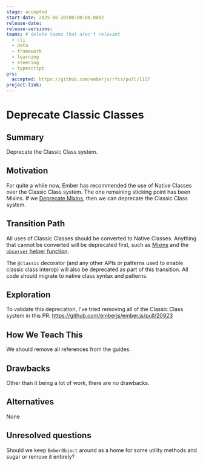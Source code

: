 ```yaml
---
stage: accepted
start-date: 2025-06-20T00:00:00.000Z
release-date:
release-versions:
teams: # delete teams that aren't relevant
  - cli
  - data
  - framework
  - learning
  - steering
  - typescript
prs:
  accepted: https://github.com/emberjs/rfcs/pull/1117
project-link:
---
```


# Deprecate Classic Classes

## Summary

Deprecate the Classic Class system.

## Motivation

For quite a while now, Ember has recommended the use of Native Classes over the Classic Class
system. The one remaining sticking point has been Mixins. If we
[Deprecate Mixins](https://github.com/emberjs/rfcs/pull/1116), then we can deprecate the Classic Class system.

## Transition Path

All uses of Classic Classes should be converted to Native Classes. Anything that cannot be converted will be deprecated first, such as [Mixins](https://github.com/emberjs/rfcs/pull/1116) and the [`observer` helper function](https://github.com/emberjs/rfcs/pull/1115).

The `@classic` decorator (and any other APIs or patterns used to enable classic class interop) will also be deprecated as part of this transition. All code should migrate to native class syntax and patterns.

## Exploration

To validate this deprecation, I've tried removing all of the Classic Class system in this PR:
https://github.com/emberjs/ember.js/pull/20923

## How We Teach This

We should remove all references from the guides.

## Drawbacks

Other than it being a lot of work, there are no drawbacks.

## Alternatives

None

## Unresolved questions

Should we keep `EmberObject` around as a home for some utility methods and sugar or remove it entirely?